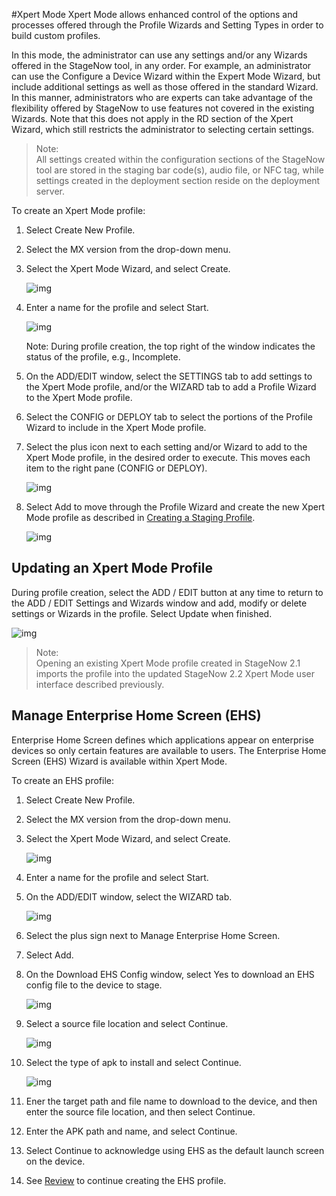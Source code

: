 #Xpert Mode
Xpert Mode allows enhanced control of the options and processes offered through the Profile Wizards and Setting Types in order to build custom profiles.

In this mode, the administrator can use any settings and/or any Wizards offered in the StageNow tool, in any order.  For example, an administrator can use the Configure a Device Wizard within the Expert Mode Wizard, but include additional settings as well as those offered in the standard Wizard. In this manner, administrators who are experts can take advantage of the flexibility offered by StageNow to use features not covered in the existing Wizards. Note that this does not apply in the RD section of the Xpert Wizard, which still restricts the administrator to selecting certain settings.

>Note:  
>All settings created within the configuration sections of the StageNow tool are stored in the staging bar code(s), audio file, or NFC tag, while settings created in the deployment section reside on the deployment server.

To create an Xpert Mode profile:

1. Select Create New Profile.

2. Select the MX version from the drop-down menu.

3. Select the Xpert Mode Wizard, and select Create.

    ![img](images/profiles/xpertmode_name.jpg)

4. Enter a name for the profile and select Start.

    ![img](images/profiles/xpertmode_settings.jpg)

    Note: During profile creation, the top right of the window indicates the status of the profile, e.g., Incomplete.

5. On the ADD/EDIT window, select the SETTINGS tab to add settings to the Xpert Mode profile, and/or the WIZARD tab to add a Profile Wizard to the Xpert Mode profile.

6. Select the CONFIG or DEPLOY tab to select the portions of the Profile Wizard to include in the Xpert Mode profile.

7. Select the plus icon next to each setting and/or Wizard to add to the Xpert Mode profile, in the desired order to execute. This moves each item to the right pane (CONFIG or DEPLOY).

   ![img](images/profiles/XpertMode_AddSettings.jpg)

8. Select Add to move through the Profile Wizard and create the new Xpert Mode profile as described in [Creating a Staging Profile](../stagingprofiles?Creating%20a%20Staging%20Profile).

   ![img](images/profiles/XpertMode_AddSettings_Settings1.jpg)
   

## Updating an Xpert Mode Profile

During profile creation, select the ADD / EDIT button at any time to return to the ADD / EDIT Settings and Wizards window and add, modify or delete settings or Wizards in the profile. Select Update when finished. 

![img](images/profiles/XpertMode_Update.jpg)

>Note:  
>Opening an existing Xpert Mode profile created in StageNow 2.1 imports the profile into the updated StageNow 2.2 Xpert Mode user interface described previously.


## Manage Enterprise Home Screen (EHS)
Enterprise Home Screen defines which applications appear on enterprise devices so only certain features are available to users. The Enterprise Home Screen (EHS) Wizard is available within Xpert Mode. 

To create an EHS profile:

1. Select Create New Profile.

2. Select the MX version from the drop-down menu.

3. Select the Xpert Mode Wizard, and select Create.

    ![img](images/profiles/xpertmode_name2.jpg)

4. Enter a name for the profile and select Start.

5. On the ADD/EDIT window, select the WIZARD tab.

    ![img](images/profiles/xpertmode_settings_EHS.jpg)

6. Select the plus sign next to Manage Enterprise Home Screen.

7. Select Add.

8. On the Download EHS Config window, select Yes to download an EHS config file to the device to stage.

    ![img](images/profiles/xpertmode_settings_EHS_Download.jpg)

9. Select a source file location and select Continue.

    ![img](images/profiles/xpertmode_settings_EHS_apk.jpg)

10. Select the type of apk to install and select Continue.

    ![img](images/profiles/xpertmode_settings_EHS_configsetting.jpg)

11. Ener the target path and file name to download to the device, and then enter the source file location, and then select Continue.

12. Enter the APK path and name, and select Continue.

13. Select Continue to acknowledge using EHS as the default launch screen on the device.

14. See [Review](../stagingprofiles?Review) to continue creating the EHS profile.




